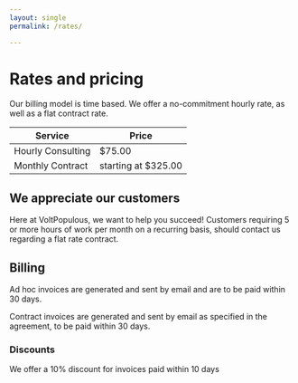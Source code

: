 ```yaml
---
layout: single
permalink: /rates/

---
```


# Rates and pricing

Our billing model is time based. We offer a no-commitment hourly rate, as well as a flat contract rate.

| Service | Price |
|---------|-------|
| Hourly Consulting | $75.00 |
| Monthly Contract | starting at $325.00 |

## We appreciate our customers

Here at VoltPopulous, we want to help you succeed! Customers requiring 5 or more hours of work per month on a recurring basis, should contact us regarding a flat rate contract.

## Billing

Ad hoc invoices are generated and sent by email and are to be paid within 30 days.

Contract invoices are generated and sent by email as specified in the agreement, to be paid within 30 days.

### Discounts

We offer a 10% discount for invoices paid within 10 days
